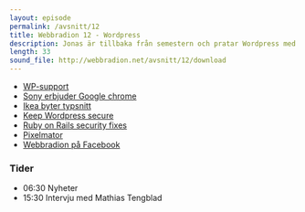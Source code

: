 ```yaml
---
layout: episode
permalink: /avsnitt/12
title: Webbradion 12 - Wordpress
description: Jonas är tillbaka från semestern och pratar Wordpress med Mattias Tengblad. David har letat nyheter som han delar med sig av.
length: 33
sound_file: http://webbradion.net/avsnitt/12/download
---
```


* [WP-support](http://wp-support.se/)
* [Sony erbjuder Google chrome](http://www.sitepoint.com/blogs/2009/09/04/sony-offer-google-chrome/)
* [Ikea byter typsnitt](http://capdesign.idg.se/2.990/1.242079/darfor-byter-ikea-typsnitt-till-verdana)
* [Keep Wordpress secure](http://wordpress.org/development/2009/09/keep-wordpress-secure/)
* [Ruby on Rails security fixes](http://weblog.rubyonrails.org/2009/9/4/ruby-on-rails-2-3-4)
* [Pixelmator](http://www.pixelmator.com/)
* [Webbradion på Facebook](http://www.facebook.com/pages/Webbradion/147645391856)

### Tider
* 06:30 Nyheter
* 15:30 Intervju med Mathias Tengblad
